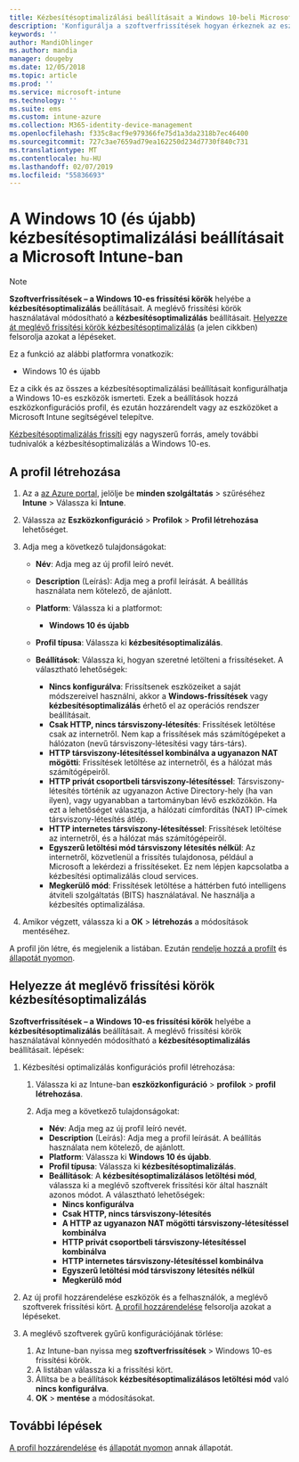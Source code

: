 ```yaml
---
title: Kézbesítésoptimalizálási beállításait a Windows 10-beli Microsoft Intune - ban |} A Microsoft Docs
description: 'Konfigurálja a szoftverfrissítések hogyan érkeznek az eszközök a kézbesítési optimalizálás cloud services elérhető Windows 10-es és újabb rendszerű eszközök használatával. Az Intune-ban hozzon létre egy konfigurációs profil frissítések telepítése az internetről. Lásd még: cserélje le a meglévő frissítési körök kézbesítési optimalizálás profillal.'
keywords: ''
author: MandiOhlinger
ms.author: mandia
manager: dougeby
ms.date: 12/05/2018
ms.topic: article
ms.prod: ''
ms.service: microsoft-intune
ms.technology: ''
ms.suite: ems
ms.custom: intune-azure
ms.collection: M365-identity-device-management
ms.openlocfilehash: f335c8acf9e979366fe75d1a3da2318b7ec46400
ms.sourcegitcommit: 727c3ae7659ad79ea162250d234d7730f840c731
ms.translationtype: MT
ms.contentlocale: hu-HU
ms.lasthandoff: 02/07/2019
ms.locfileid: "55836693"
---
```

# <a name="windows-10-and-newer-delivery-optimization-settings-in-microsoft-intune"></a>A Windows 10 (és újabb) kézbesítésoptimalizálási beállításait a Microsoft Intune-ban

> [!NOTE]
> **Szoftverfrissítések – a Windows 10-es frissítési körök** helyébe a **kézbesítésoptimalizálás** beállításait. A meglévő frissítési körök használatával módosítható a **kézbesítésoptimalizálás** beállításait. [Helyezze át meglévő frissítési körök kézbesítésoptimalizálás](#move-existing-update-rings-to-delivery-optimization) (a jelen cikkben) felsorolja azokat a lépéseket. 


Ez a funkció az alábbi platformra vonatkozik:

- Windows 10 és újabb

Ez a cikk és az összes a kézbesítésoptimalizálási beállításait konfigurálhatja a Windows 10-es eszközök ismerteti. Ezek a beállítások hozzá eszközkonfigurációs profil, és ezután hozzárendelt vagy az eszközöket a Microsoft Intune segítségével telepítve.

[Kézbesítésoptimalizálás frissíti](https://docs.microsoft.com/windows/deployment/update/waas-delivery-optimization) egy nagyszerű forrás, amely további tudnivalók a kézbesítésoptimalizálás a Windows 10-es.

## <a name="create-the-profile"></a>A profil létrehozása

1. Az a [az Azure portal](https://portal.azure.com), jelölje be **minden szolgáltatás** > szűréséhez **Intune** > Válassza ki **Intune**.

2. Válassza az **Eszközkonfiguráció** > **Profilok** > **Profil létrehozása** lehetőséget.

3. Adja meg a következő tulajdonságokat:

    - **Név**: Adja meg az új profil leíró nevét.
    - **Description** (Leírás): Adja meg a profil leírását. A beállítás használata nem kötelező, de ajánlott.
    - **Platform**: Válassza ki a platformot:  

        - **Windows 10 és újabb**

    - **Profil típusa**: Válassza ki **kézbesítésoptimalizálás**.
    - **Beállítások**: Válassza ki, hogyan szeretné letölteni a frissítéseket. A választható lehetőségek: 

        - **Nincs konfigurálva**: Frissítsenek eszközeiket a saját módszereivel használni, akkor a **Windows-frissítések** vagy **kézbesítésoptimalizálás** érhető el az operációs rendszer beállításait.
        - **Csak HTTP, nincs társviszony-létesítés**: Frissítések letöltése csak az internetről. Nem kap a frissítések más számítógépeket a hálózaton (nevű társviszony-létesítési vagy társ-társ).
        - **HTTP társviszony-létesítéssel kombinálva a ugyanazon NAT mögötti**: Frissítések letöltése az internetről, és a hálózat más számítógépeiről. 
        - **HTTP privát csoportbeli társviszony-létesítéssel**: Társviszony-létesítés történik az ugyanazon Active Directory-hely (ha van ilyen), vagy ugyanabban a tartományban lévő eszközökön. Ha ezt a lehetőséget választja, a hálózati címfordítás (NAT) IP-címek társviszony-létesítés átlép.
        - **HTTP internetes társviszony-létesítéssel**: Frissítések letöltése az internetről, és a hálózat más számítógépeiről.
        - **Egyszerű letöltési mód társviszony létesítés nélkül**: Az internetről, közvetlenül a frissítés tulajdonosa, például a Microsoft a lekérdezi a frissítéseket. Ez nem lépjen kapcsolatba a kézbesítési optimalizálás cloud services.
        - **Megkerülő mód**: Frissítések letöltése a háttérben futó intelligens átviteli szolgáltatás (BITS) használatával. Ne használja a kézbesítés optimalizálása.

4. Amikor végzett, válassza ki a **OK** > **létrehozás** a módosítások mentéséhez.

A profil jön létre, és megjelenik a listában. Ezután [rendelje hozzá a profilt](device-profile-assign.md) és [állapotát nyomon](device-profile-monitor.md).

## <a name="move-existing-update-rings-to-delivery-optimization"></a>Helyezze át meglévő frissítési körök kézbesítésoptimalizálás

**Szoftverfrissítések – a Windows 10-es frissítési körök** helyébe a **kézbesítésoptimalizálás** beállításait. A meglévő frissítési körök használatával könnyedén módosítható a **kézbesítésoptimalizálás** beállításait. lépések:

1. Kézbesítési optimalizálás konfigurációs profil létrehozása:

    1. Válassza ki az Intune-ban **eszközkonfiguráció** > **profilok** > **profil létrehozása**.
    2. Adja meg a következő tulajdonságokat:

        - **Név**: Adja meg az új profil leíró nevét.
        - **Description** (Leírás): Adja meg a profil leírását. A beállítás használata nem kötelező, de ajánlott.
        - **Platform**: Válassza ki **Windows 10 és újabb**.
        - **Profil típusa**: Válassza ki **kézbesítésoptimalizálás**.
        - **Beállítások**: A **kézbesítésoptimalizálásos letöltési mód**, válassza ki a meglévő szoftverek frissítési kör által használt azonos módot. A választható lehetőségek:
            - **Nincs konfigurálva**
            - **Csak HTTP, nincs társviszony-létesítés**
            - **A HTTP az ugyanazon NAT mögötti társviszony-létesítéssel kombinálva**
            - **HTTP privát csoportbeli társviszony-létesítéssel kombinálva**
            - **HTTP internetes társviszony-létesítéssel kombinálva**
            - **Egyszerű letöltési mód társviszony létesítés nélkül**
            - **Megkerülő mód**

2. Az új profil hozzárendelése eszközök és a felhasználók, a meglévő szoftverek frissítési kört. [A profil hozzárendelése](device-profile-assign.md) felsorolja azokat a lépéseket.

3. A meglévő szoftverek gyűrű konfigurációjának törlése:
    1. Az Intune-ban nyissa meg **szoftverfrissítések** > Windows 10-es frissítési körök.
    2. A listában válassza ki a frissítési kört.
    3. Állítsa be a beállítások **kézbesítésoptimalizálásos letöltési mód** való **nincs konfigurálva**.
    4. **OK** > **mentése** a módosításokat.

## <a name="next-steps"></a>További lépések

[A profil hozzárendelése](device-profile-assign.md) és [állapotát nyomon](device-profile-monitor.md) annak állapotát.
